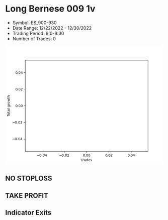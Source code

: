 # Long Bernese 009 1v 
- Symbol: ES_900-930
- Date Range: 12/22/2022 - 12/30/2022
- Trading Period: 9:0-9:30
- Number of Trades: 0

![Plot](LongBernese0091vES_900-930.png)
## NO STOPLOSS














## TAKE PROFIT











## Indicator Exits

